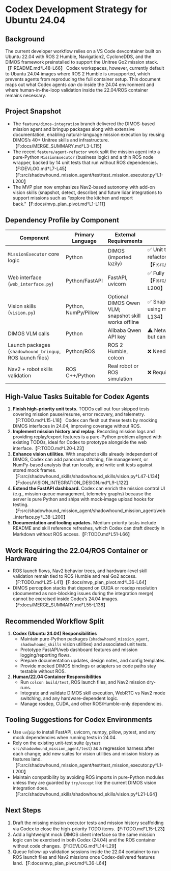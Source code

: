 # Codex Development Strategy for Ubuntu 24.04

## Background
The current developer workflow relies on a VS Code devcontainer built on Ubuntu 22.04 with ROS 2 Humble, Navigation2, CycloneDDS, and the DIMOS framework preinstalled to support the Unitree Go2 mission stack.【F:README.md†L48-L66】 Codex workspaces, however, currently default to Ubuntu 24.04 images where ROS 2 Humble is unsupported, which prevents agents from reproducing the full container setup. This document maps out what Codex agents *can* do inside the 24.04 environment and where human-in-the-loop validation inside the 22.04/ROS container remains necessary.

## Project Snapshot
- The `feature/dimos-integration` branch delivered the DIMOS-based mission agent and bringup packages along with extensive documentation, enabling natural-language mission execution by reusing DIMOS’s 40+ Unitree skills and infrastructure.【F:docs/MERGE_SUMMARY.md†L3-L115】
- The recent `feature/agent-refactor` work split the mission agent into a pure-Python `MissionExecutor` (business logic) and a thin ROS node wrapper, backed by 14 unit tests that run without ROS dependencies.【F:DEVLOG.md†L7-L45】【F:src/shadowhound_mission_agent/test/test_mission_executor.py†L1-L200】
- The MVP plan now emphasizes Nav2-based autonomy with add-on vision skills (snapshot, detect, describe) and future lidar integrations to support missions such as “explore the kitchen and report back.”【F:docs/mvp_plan_pivot.md†L1-L111】

## Dependency Profile by Component
| Component | Primary Language | External Requirements | 24.04 Feasibility |
| --- | --- | --- | --- |
| `MissionExecutor` core logic | Python | DIMOS (imported lazily) | ✅ Unit tests already use mocking to run without DIMOS/ROS, so Codex can extend or refactor logic safely.【F:DEVLOG.md†L14-L29】【F:src/shadowhound_mission_agent/test/test_mission_executor.py†L59-L158】 |
| Web interface (`web_interface.py`) | Python/FastAPI | FastAPI, uvicorn | ✅ Fully self-contained; can be started and tested in 24.04 with pip-installed deps.【F:src/shadowhound_mission_agent/shadowhound_mission_agent/web_interface.py†L1-L200】 |
| Vision skills (`vision.py`) | Python, NumPy/Pillow | Optional DIMOS Qwen VLM; snapshot skill works offline | ✅ Snapshot pipeline is ROS-free; Codex can add image-processing utilities and tests using mock images.【F:src/shadowhound_skills/shadowhound_skills/vision.py†L21-L134】 |
| DIMOS VLM calls | Python | Alibaba Qwen API key | ⚠️ Network/API access depends on secrets; Codex can write wrappers/tests with mocks but cannot run live calls. |
| Launch packages (`shadowhound_bringup`, ROS launch files) | Python/ROS | ROS 2 Humble, colcon | ❌ Need ROS Humble; must be validated in 22.04 devcontainer. |
| Nav2 + robot skills validation | ROS C++/Python | Real robot or ROS simulation | ❌ Requires ROS stack and hardware/sim; outside Codex 24.04 scope. |

## High-Value Tasks Suitable for Codex Agents
1. **Finish high-priority unit tests.** TODOs call out four skipped tests covering mission pause/resume, error recovery, and telemetry.【F:TODO.md†L15-L18】 Codex can flesh out these tests by mocking DIMOS interfaces in 24.04, improving coverage without ROS.
2. **Implement mission history and replay.** Recording mission logs and providing replay/export features is a pure-Python problem aligned with existing TODOs, ideal for Codex to prototype alongside the web interface.【F:TODO.md†L20-L23】
3. **Enhance vision utilities.** With snapshot skills already independent of DIMOS, Codex can add panorama stitching, file management, or NumPy-based analysis that run locally, and write unit tests against stored mock frames.【F:src/shadowhound_skills/shadowhound_skills/vision.py†L47-L134】【F:docs/VISION_INTEGRATION_DESIGN.md†L9-L122】
4. **Extend the FastAPI dashboard.** Codex can enrich the mission control UI (e.g., mission queue management, telemetry graphs) because the server is pure Python and ships with mock-image upload hooks for testing.【F:src/shadowhound_mission_agent/shadowhound_mission_agent/web_interface.py†L38-L200】
5. **Documentation and tooling updates.** Medium-priority tasks include README and skill reference refreshes, which Codex can draft directly in Markdown without ROS access.【F:TODO.md†L51-L66】

## Work Requiring the 22.04/ROS Container or Hardware
- ROS launch flows, Nav2 behavior trees, and hardware-level skill validation remain tied to ROS Humble and real Go2 access.【F:TODO.md†L25-L41】【F:docs/mvp_plan_pivot.md†L36-L64】
- DIMOS perception stacks that depend on CUDA or rosdep resolution (documented as non-blocking issues during the integration merge) cannot be exercised inside Codex’s 24.04 images.【F:docs/MERGE_SUMMARY.md†L55-L138】

## Recommended Workflow Split
1. **Codex (Ubuntu 24.04) Responsibilities**
   - Maintain pure-Python packages (`shadowhound_mission_agent`, `shadowhound_skills` vision utilities) and associated unit tests.
   - Prototype FastAPI/web dashboard features and mission logging/reporting flows.
   - Prepare documentation updates, design notes, and config templates.
   - Provide mocked DIMOS bindings or adapters so code paths stay testable without ROS.
2. **Human/22.04 Container Responsibilities**
   - Run `colcon build/test`, ROS launch files, and Nav2 mission dry-runs.
   - Integrate and validate DIMOS skill execution, WebRTC vs Nav2 mode switching, and any hardware-dependent logic.
   - Manage rosdep, CUDA, and other ROS/Humble-only dependencies.

## Tooling Suggestions for Codex Environments
- Use `uv`/`pip` to install FastAPI, uvicorn, numpy, pillow, pytest, and any mock dependencies when running tests in 24.04.
- Rely on the existing unit-test suite (`pytest src/shadowhound_mission_agent/test`) as a regression harness after each change; add new suites for vision utilities and mission history as features land.【F:src/shadowhound_mission_agent/test/test_mission_executor.py†L1-L200】
- Maintain compatibility by avoiding ROS imports in pure-Python modules unless they are guarded by `try/except` like the current DIMOS vision integration does.【F:src/shadowhound_skills/shadowhound_skills/vision.py†L21-L64】

## Next Steps
1. Draft the missing mission executor tests and mission history scaffolding via Codex to close the high-priority TODO items.【F:TODO.md†L15-L23】
2. Add a lightweight mock DIMOS client interface so the same mission logic can be exercised in both Codex (24.04) and the ROS container without code changes.【F:DEVLOG.md†L14-L29】
3. Queue follow-up validation sessions inside the 22.04 container to run ROS launch files and Nav2 missions once Codex-delivered features land.【F:docs/mvp_plan_pivot.md†L36-L64】


